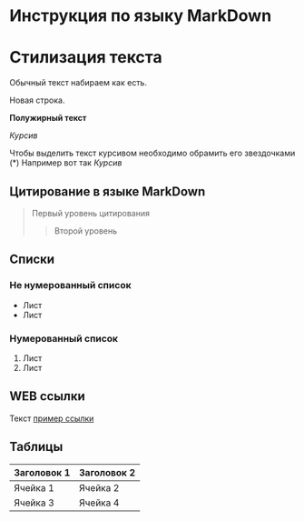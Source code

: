 # Инструкция по языку MarkDown

# Стилизация текста ##

Обычный текст набираем как есть.

Новая строка.

**Полужирный текст**

*Курсив*

Чтобы выделить текст курсивом необходимо 
обрамить его звездочками (*) Например вот так *Курсив*

## Цитирование в языке MarkDown ##

> Первый уровень цитирования
>> Второй уровень

## Списки ##

### Не нумерованный список ###

* Лист
* Лист

### Нумерованный список ###

1. Лист
2. Лист

## WEB ссылки

Текст [пример ссылки](http.example.com "Всплывающая подсказка")

## Таблицы ##

| Заголовок 1 | Заголовок 2 |
|-------------|-------------|
| Ячейка 1    | Ячейка 2    |
| Ячейка 3    | Ячейка 4    |
